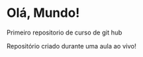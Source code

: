# Olá, Mundo!
 Primeiro repositorio de curso de git hub

 Repositório criado durante uma aula ao vivo!
